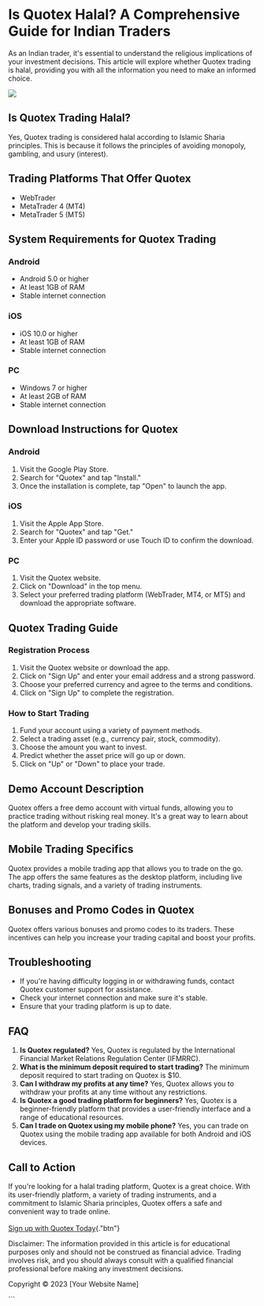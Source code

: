 

# Is Quotex Halal? A Comprehensive Guide for Indian Traders

As an Indian trader, it\'s essential to understand the religious
implications of your investment decisions. This article will explore
whether Quotex trading is halal, providing you with all the information
you need to make an informed choice.

[![](https://static.quotex.io/files/4_en/300_250.jpg)](https://traff.sbs/brokerqxlid)




## Is Quotex Trading Halal?

Yes, Quotex trading is considered halal according to Islamic Sharia
principles. This is because it follows the principles of avoiding
monopoly, gambling, and usury (interest).

## Trading Platforms That Offer Quotex

-   WebTrader
-   MetaTrader 4 (MT4)
-   MetaTrader 5 (MT5)

## System Requirements for Quotex Trading

### Android

-   Android 5.0 or higher
-   At least 1GB of RAM
-   Stable internet connection

### iOS

-   iOS 10.0 or higher
-   At least 1GB of RAM
-   Stable internet connection

### PC

-   Windows 7 or higher
-   At least 2GB of RAM
-   Stable internet connection

## Download Instructions for Quotex

### Android

1.  Visit the Google Play Store.
2.  Search for "Quotex" and tap "Install."
3.  Once the installation is complete, tap "Open" to launch the
    app.

### iOS

1.  Visit the Apple App Store.
2.  Search for "Quotex" and tap "Get."
3.  Enter your Apple ID password or use Touch ID to confirm the
    download.

### PC

1.  Visit the Quotex website.
2.  Click on "Download" in the top menu.
3.  Select your preferred trading platform (WebTrader, MT4, or MT5) and
    download the appropriate software.

## Quotex Trading Guide

### Registration Process

1.  Visit the Quotex website or download the app.
2.  Click on "Sign Up" and enter your email address and a strong
    password.
3.  Choose your preferred currency and agree to the terms and
    conditions.
4.  Click on "Sign Up" to complete the registration.

### How to Start Trading

1.  Fund your account using a variety of payment methods.
2.  Select a trading asset (e.g., currency pair, stock, commodity).
3.  Choose the amount you want to invest.
4.  Predict whether the asset price will go up or down.
5.  Click on "Up" or "Down" to place your trade.

## Demo Account Description

Quotex offers a free demo account with virtual funds, allowing you to
practice trading without risking real money. It\'s a great way to learn
about the platform and develop your trading skills.

## Mobile Trading Specifics

Quotex provides a mobile trading app that allows you to trade on the go.
The app offers the same features as the desktop platform, including live
charts, trading signals, and a variety of trading instruments.

## Bonuses and Promo Codes in Quotex

Quotex offers various bonuses and promo codes to its traders. These
incentives can help you increase your trading capital and boost your
profits.

## Troubleshooting

-   If you\'re having difficulty logging in or withdrawing funds,
    contact Quotex customer support for assistance.
-   Check your internet connection and make sure it\'s stable.
-   Ensure that your trading platform is up to date.

## FAQ

1.  **Is Quotex regulated?** Yes, Quotex is regulated by the
    International Financial Market Relations Regulation Center (IFMRRC).
2.  **What is the minimum deposit required to start trading?** The
    minimum deposit required to start trading on Quotex is \$10.
3.  **Can I withdraw my profits at any time?** Yes, Quotex allows you to
    withdraw your profits at any time without any restrictions.
4.  **Is Quotex a good trading platform for beginners?** Yes, Quotex is
    a beginner-friendly platform that provides a user-friendly interface
    and a range of educational resources.
5.  **Can I trade on Quotex using my mobile phone?** Yes, you can trade
    on Quotex using the mobile trading app available for both Android
    and iOS devices.

## Call to Action

If you\'re looking for a halal trading platform, Quotex is a great
choice. With its user-friendly platform, a variety of trading
instruments, and a commitment to Islamic Sharia principles, Quotex
offers a safe and convenient way to trade online.\
\
[Sign up with Quotex
Today](\%22https://broker-qx.pro/sign-up/?lid=1102511\%22){."btn"}

Disclaimer: The information provided in this article is for educational
purposes only and should not be construed as financial advice. Trading
involves risk, and you should always consult with a qualified financial
professional before making any investment decisions.

Copyright © 2023 \[Your Website Name\]

\`\`\`

